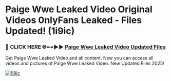 # Paige Wwe Leaked Video Original Videos 0nlyFans Leaked - Files Updated! (1i9ic)

<h3>🔴 CLICK HERE 🌐==►► <a href="https://tinyurl.com/2wckxsce" rel="nofollow">Paige Wwe Leaked Video Updated Files</a></h3>

Get Paige Wwe Leaked Video and all content. Now you can access all videos and pictures of Paige Wwe Leaked Video. New Updated Files 2025!

[![1i9ic](https://i.imgur.com/AFduVYN.gif)](https://tinyurl.com/2wckxsce)
